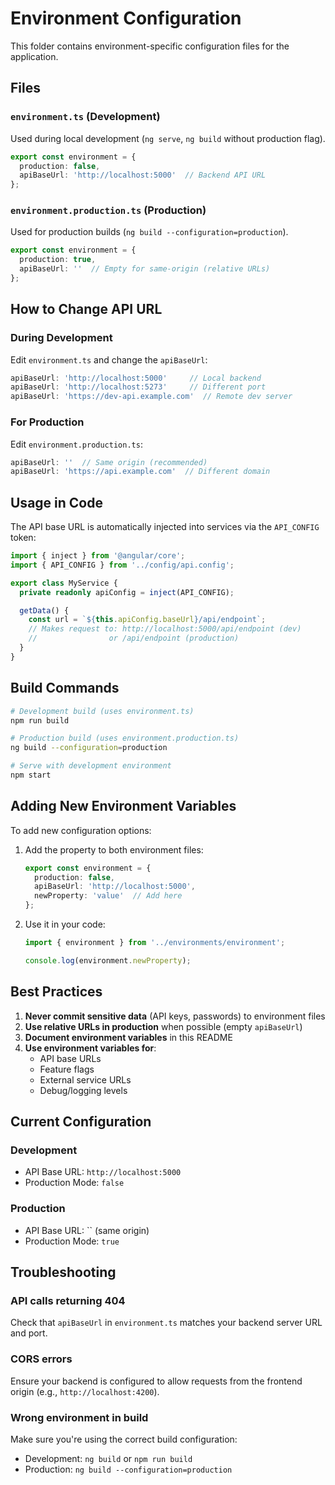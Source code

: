 # Environment Configuration

This folder contains environment-specific configuration files for the application.

## Files

### `environment.ts` (Development)
Used during local development (`ng serve`, `ng build` without production flag).

```typescript
export const environment = {
  production: false,
  apiBaseUrl: 'http://localhost:5000'  // Backend API URL
};
```

### `environment.production.ts` (Production)
Used for production builds (`ng build --configuration=production`).

```typescript
export const environment = {
  production: true,
  apiBaseUrl: ''  // Empty for same-origin (relative URLs)
};
```

## How to Change API URL

### During Development

Edit `environment.ts` and change the `apiBaseUrl`:

```typescript
apiBaseUrl: 'http://localhost:5000'     // Local backend
apiBaseUrl: 'http://localhost:5273'     // Different port
apiBaseUrl: 'https://dev-api.example.com'  // Remote dev server
```

### For Production

Edit `environment.production.ts`:

```typescript
apiBaseUrl: ''  // Same origin (recommended)
apiBaseUrl: 'https://api.example.com'  // Different domain
```

## Usage in Code

The API base URL is automatically injected into services via the `API_CONFIG` token:

```typescript
import { inject } from '@angular/core';
import { API_CONFIG } from '../config/api.config';

export class MyService {
  private readonly apiConfig = inject(API_CONFIG);

  getData() {
    const url = `${this.apiConfig.baseUrl}/api/endpoint`;
    // Makes request to: http://localhost:5000/api/endpoint (dev)
    //                or /api/endpoint (production)
  }
}
```

## Build Commands

```bash
# Development build (uses environment.ts)
npm run build

# Production build (uses environment.production.ts)
ng build --configuration=production

# Serve with development environment
npm start
```

## Adding New Environment Variables

To add new configuration options:

1. Add the property to both environment files:
   ```typescript
   export const environment = {
     production: false,
     apiBaseUrl: 'http://localhost:5000',
     newProperty: 'value'  // Add here
   };
   ```

2. Use it in your code:
   ```typescript
   import { environment } from '../environments/environment';
   
   console.log(environment.newProperty);
   ```

## Best Practices

1. **Never commit sensitive data** (API keys, passwords) to environment files
2. **Use relative URLs in production** when possible (empty `apiBaseUrl`)
3. **Document environment variables** in this README
4. **Use environment variables for**:
   - API base URLs
   - Feature flags
   - External service URLs
   - Debug/logging levels

## Current Configuration

### Development
- API Base URL: `http://localhost:5000`
- Production Mode: `false`

### Production
- API Base URL: `` (same origin)
- Production Mode: `true`

## Troubleshooting

### API calls returning 404
Check that `apiBaseUrl` in `environment.ts` matches your backend server URL and port.

### CORS errors
Ensure your backend is configured to allow requests from the frontend origin (e.g., `http://localhost:4200`).

### Wrong environment in build
Make sure you're using the correct build configuration:
- Development: `ng build` or `npm run build`
- Production: `ng build --configuration=production`

